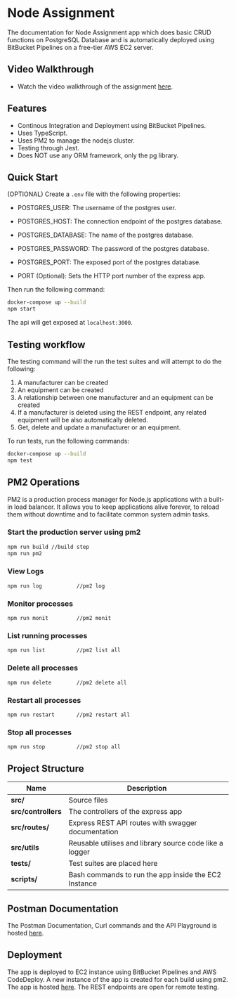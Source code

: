 # Node Assignment

The documentation for Node Assignment app which does basic CRUD functions on PostgreSQL Database and is automatically deployed using BitBucket Pipelines on a free-tier AWS EC2 server.

## Video Walkthrough

- Watch the video walkthrough of the assignment [here](https://www.loom.com/share/19e83b5418ba43a3a8f03c16ed543c43).

## Features

- Continous Integration and Deployment using BitBucket Pipelines.
- Uses TypeScript.
- Uses PM2 to manage the nodejs cluster.
- Testing through Jest.
- Does NOT use any ORM framework, only the pg library.

## Quick Start

(OPTIONAL) Create a `.env` file with the following properties:

- POSTGRES_USER: The username of the postgres user.

- POSTGRES_HOST: The connection endpoint of the postgres database.

- POSTGRES_DATABASE: The name of the postgres database.

- POSTGRES_PASSWORD: The password of the postgres database.

- POSTGRES_PORT: The exposed port of the postgres database.

- PORT (Optional): Sets the HTTP port number of the express app.

Then run the following command:

```bash
docker-compose up --build
npm start
```

The api will get exposed at `localhost:3000`.

## Testing workflow

The testing command will the run the test suites and will attempt to do the following:

1. A manufacturer can be created
2. An equipment can be created
3. A relationship between one manufacturer and an equipment can be created
4. If a manufacturer is deleted using the REST endpoint, any related equipment will be also automatically deleted.
5. Get, delete and update a manufacturer or an equipment.

To run tests, run the following commands:

```bash
docker-compose up --build
npm test
```

## PM2 Operations

PM2 is a production process manager for Node.js applications with a built-in load balancer. It allows you to keep applications alive forever, to reload them without downtime and to facilitate common system admin tasks.

### Start the production server using pm2

``` bash
npm run build //build step
npm run pm2
```

### View Logs

``npm run log           //pm2 log``

### Monitor processes

``npm run monit         //pm2 monit``

### List running processes

``npm run list          //pm2 list all``

### Delete all processes

``npm run delete        //pm2 delete all``

### Restart all processes

``npm run restart       //pm2 restart all``

### Stop all processes

``npm run stop          //pm2 stop all``

## Project Structure

| Name                | Description                                             |
| ------------------- | ------------------------------------------------------- |
| **src/**            | Source files                                            |
| **src/controllers** | The controllers of the express app                      |
| **src/routes/**     | Express REST API routes with swagger documentation      |
| **src/utils**       | Reusable utilises and library source code like a logger |
| **tests/**          | Test suites are placed here                             |
| **scripts/**        | Bash commands to run the app inside the EC2 Instance    |

## Postman Documentation

The Postman Documentation, Curl commands and the API Playground is hosted [here](https://documenter.getpostman.com/view/18809944/UyxdK964).

## Deployment

The app is deployed to EC2 instance using BitBucket Pipelines and AWS CodeDeploy. A new instance of the app is created for each build using pm2.
The app is hosted [here](http://3.80.186.17:3000/manufacturer). The REST endpoints are open for remote testing.
